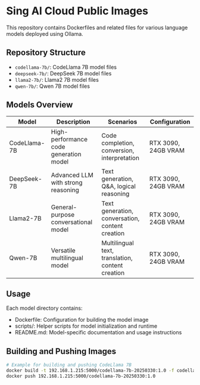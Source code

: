 # Sing AI Cloud Public Images

This repository contains Dockerfiles and related files for various language models deployed using Ollama.

## Repository Structure

- `codellama-7b/`: CodeLlama 7B model files
- `deepseek-7b/`: DeepSeek 7B model files
- `llama2-7b/`: Llama2 7B model files
- `qwen-7b/`: Qwen 7B model files

## Models Overview

| Model | Description | Scenarios | Configuration |
|-------|-------------|-----------|---------------|
| CodeLlama-7B | High-performance code generation model | Code completion, conversion, interpretation | RTX 3090, 24GB VRAM |
| DeepSeek-7B | Advanced LLM with strong reasoning | Text generation, Q&A, logical reasoning | RTX 3090, 24GB VRAM |
| Llama2-7B | General-purpose conversational model | Text generation, conversation, content creation | RTX 3090, 24GB VRAM |
| Qwen-7B | Versatile multilingual model | Multilingual text, translation, content creation | RTX 3090, 24GB VRAM |

## Usage

Each model directory contains:
- Dockerfile: Configuration for building the model image
- scripts/: Helper scripts for model initialization and runtime
- README.md: Model-specific documentation and usage instructions

## Building and Pushing Images

```bash
# Example for building and pushing CodeLlama 7B
docker build -t 192.168.1.215:5000/codellama-7b-20250330:1.0 -f codellama-7b/Dockerfile .
docker push 192.168.1.215:5000/codellama-7b-20250330:1.0
``` 